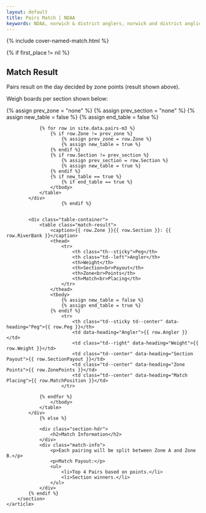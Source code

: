 ```yaml
---
layout: default
title: Pairs Match | NDAA
keywords: NDAA, norwich & district anglers, norwich and district angling, norwich & district, matches, fishing match, match list, match calendar, match listing, pairs match
---
```

{% include cover-named-match.html %}

<main class="wrapper wrapper--padding wrapper--min-height">
    <article id="Information">
        <section>
            {% if first_place != nil %}
                <div class="section-hdr">
                    <h2>Match Result</h2>
                </div>
                <div class="match-info">
                    <p>Pairs result on the day decided by zone points (result shown above).</p>
                    <p>Weigh boards per section shown below:</p>
                </div>
                {% assign prev_zone = "none" %}
                {% assign prev_section = "none" %}
                {% assign new_table = false %}
                {% assign end_table = false %}

                {% for row in site.data.pairs-m3 %}
                    {% if row.Zone != prev_zone %}
                        {% assign prev_zone = row.Zone %}
                        {% assign new_table = true %}
                    {% endif %}
                    {% if row.Section != prev_section %}
                        {% assign prev_section = row.Section %}
                        {% assign new_table = true %}
                    {% endif %}
                    {% if new_table == true %}
                        {% if end_table == true %}
                    </tbody>
                </table>
            </div>
                        {% endif %}


            <div class="table-container">
                <table class="match-result">
                    <caption>{{ row.Zone }}{{ row.Section }}: {{ row.RiverBank }}</caption>
                    <thead>
                        <tr>
                            <th class="th--sticky">Peg</th>
                            <th class="td--left">Angler</th>
                            <th>Weight</th>
                            <th>Section<br>Payout</th>
                            <th>Zone<br>Points</th>
                            <th>Match<br>Placing</th>
                        </tr>
                    </thead>
                    <tbody>
                        {% assign new_table = false %}
                        {% assign end_table = true %}
                    {% endif %}
                        <tr>
                            <th class="td--sticky td--center" data-heading="Peg">{{ row.Peg }}</th>
                            <td data-heading="Angler">{{ row.Angler }}</td>
                            <td class="td--right" data-heading="Weight">{{ row.Weight }}</td>
                            <td class="td--center" data-heading="Section Payout">{{ row.SectionPayout }}</td>
                            <td class="td--center" data-heading="Zone Points">{{ row.ZonePoints }}</td>
                            <td class="td--center" data-heading="Match Placing">{{ row.MatchPosition }}</td>
                        </tr>
            
                {% endfor %}
                    </tbody>
                </table>
            </div>
                {% else %}

                <div class="section-hdr">
                    <h2>Match Information</h2>
                </div>
                <div class="match-info">
                    <p>Each pairing will be split between Zone A and Zone B.</p>
                    <p>Match Payout:</p>
                    <ul>
                        <li>Top 4 Pairs based on points.</li>
                        <li>Section winners.</li>
                    </ul>
                </div>
            {% endif %}
        </section>
    </article>
</main>